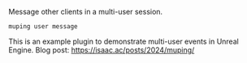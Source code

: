Message other clients in a multi-user session.

`muping user message`

This is an example plugin to demonstrate multi-user events in Unreal Engine. Blog post: https://isaac.ac/posts/2024/muping/
